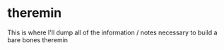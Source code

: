 # theremin
This is where I'll dump all of the information / notes necessary to build a bare bones theremin
